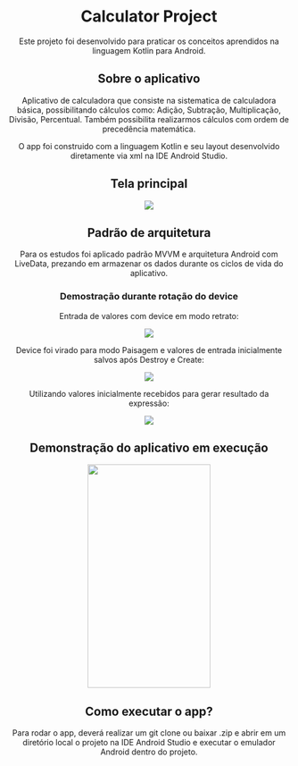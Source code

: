 <div align="center">
  
# Calculator Project

Este projeto foi desenvolvido para praticar os conceitos aprendidos na linguagem Kotlin para Android.

## Sobre o aplicativo

Aplicativo de calculadora que consiste na sistematica de calculadora básica, possibilitando cálculos como: Adição, Subtração, Multiplicação, Divisão, Percentual. Também possibilita realizarmos cálculos com ordem de precedência matemática.

O app foi construido com a linguagem Kotlin e seu layout desenvolvido diretamente via xml na IDE Android Studio.

## Tela principal
<p align="center">
  <img src= https://i.imgur.com/dPde59x.png />
</p>

## Padrão de arquitetura

Para os estudos foi aplicado padrão MVVM e arquitetura Android com LiveData, prezando em armazenar os dados durante os ciclos de vida do aplicativo.

### Demostração durante rotação do device

Entrada de valores com device em modo retrato:

<img src= https://i.imgur.com/Fr7bASP.png />

Device foi virado para modo Paisagem e valores de entrada inicialmente salvos após Destroy e Create:

<img src= https://i.imgur.com/vfVrgkt.png />

Utilizando valores inicialmente recebidos para gerar resultado da expressão:

<img src= https://i.imgur.com/lv6V8gK.png />


## Demonstração do aplicativo em execução

<img src= https://j.gifs.com/36lVxn.gif width="220px" height="400px" />

## Como executar o app?

Para rodar o app, deverá realizar um git clone ou baixar .zip e abrir em um diretório local o projeto na IDE Android Studio e executar o emulador Android dentro do projeto.
</div>
